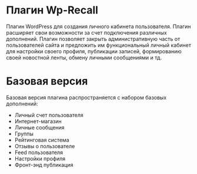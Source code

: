 # Плагин Wp-Recall
Плагин WordPress для создания личного кабинета пользователя.
Плагин расширяет свои возможности за счет подключения различных дополнений.
Плагин позволяет закрыть административную часть от пользователей сайта и предложить им функциональный личный кабинет для настройки своего профиля, публикации записей, формированию своей новостной ленты, обмену личными сообщениями и тд.
# Базовая версия
Базовая версия плагина распространяется с набором базовых дополнений:
- Личный счет пользователя
- Интернет-магазин
- Личные сообщения
- Группы
- Рейтинговая система
- Отзывы о пользователе
- Feed пользователя
- Настройки профиля
- Фронт-энд публикация
